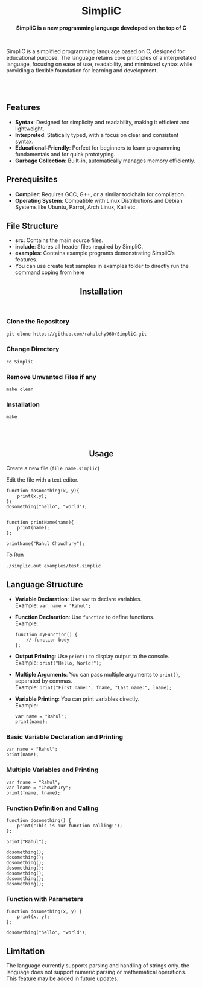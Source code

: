 <h1 align="center">SimpliC</h1>
</p>
<p align="center">
  <b>SimpliC is a new programming language developed on the top of C</b>
</p>
<br>
<p>SimpliC is a simplified programming language based on C, designed for educational purpose. The language retains core principles of a interpretated language, focusing on ease of use, readability, and minimized syntax while providing a flexible foundation for learning and development.</p>
<br>
<br>

## Features

- **Syntax**: Designed for simplicity and readability, making it efficient and lightweight.
- **Interpreted**: Statically typed, with a focus on clear and consistent syntax.
- **Educational-Friendly**: Perfect for beginners to learn programming fundamentals and for quick prototyping.
- **Garbage Collection**: Built-in, automatically manages memory efficiently.


## Prerequisites

- **Compiler**: Requires GCC, G++, or a similar toolchain for compilation.
- **Operating System**: Compatible with Linux Distributions and Debian Systems like Ubuntu, Parrot, Arch Linux, Kali etc.

## File Structure

- **src**: Contains the main source files.
- **include**: Stores all header files required by SimpliC.
- **examples**: Contains example programs demonstrating SimpliC’s features.
- You can use create test samples in examples folder to directly run the command coping from here


<h2 align="center">Installation</h2>
<br>

### Clone the Repository
```
git clone https://github.com/rahulchy960/SimpliC.git
```
### Change Directory
```
cd SimpliC
```
### Remove Unwanted Files if any
```
make clean
```
### Installation
``` 
make
```
<br><br>
<h2 align="center">Usage</h2>

<p align="left">Create a new file (<code>file_name.simplic</code>)</p>


<p align="left">Edit the file with a text editor.
</p>

```
function dosomething(x, y){
    print(x,y);
};
dosomething("hello", "world");


function printName(name){
    print(name);
};

printName("Rahul Chowdhury");

```

<p align="left">To Run </p>

```
./simplic.out examples/test.simplic

```


## Language Structure

- **Variable Declaration**: Use `var` to declare variables.  
  Example: `var name = "Rahul";`

- **Function Declaration**: Use `function` to define functions.  
  Example: 
  ```
  function myFunction() {
      // function body
  };
  ```
- **Output Printing**: Use `print()` to display output to the console.  
  Example: `print("Hello, World!");`

- **Multiple Arguments**: You can pass multiple arguments to `print()`, separated by commas.  
  Example: `print("First name:", fname, "Last name:", lname);`

- **Variable Printing**: You can print variables directly.  
  Example: 
  ```plaintext
  var name = "Rahul";
  print(name);

### Basic Variable Declaration and Printing

```
var name = "Rahul";
print(name);
```

### Multiple Variables and Printing

```
var fname = "Rahul";
var lname = "Chowdhury";
print(fname, lname);
```

### Function Definition and Calling

```
function dosomething() {
    print("This is our function calling!");
};

print("Rahul");

dosomething();
dosomething();
dosomething();
dosomething();
dosomething();
dosomething();
dosomething();
```

### Function with Parameters

```
function dosomething(x, y) {
    print(x, y);
};

dosomething("hello", "world");
```

## Limitation

The language currently supports parsing and handling of strings only.  the language does not support numeric parsing or mathematical operations. This feature may be added in future updates.